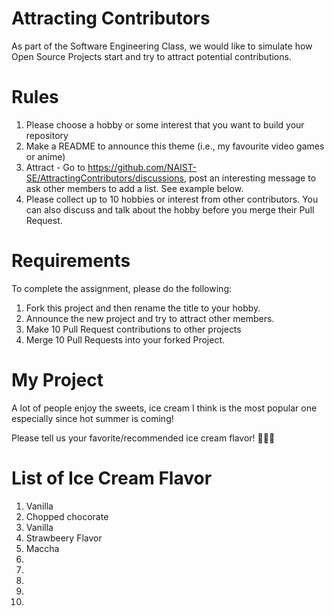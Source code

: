 # Attracting Contributors
As part of the Software Engineering Class, we would like to simulate how Open Source Projects start and try to attract potential contributions.

# Rules

1. Please choose a hobby or some interest that you want to build your repository
2. Make a README to announce this theme (i.e., my favourite video games or anime)
3. Attract - Go to https://github.com/NAIST-SE/AttractingContributors/discussions, post an interesting message to ask other members to add a list. See example below.
4. Please collect up to 10 hobbies or interest from other contributors. You can also discuss and talk about the hobby before you merge their Pull Request.

# Requirements
To complete the assignment, please do the following:
1. Fork this project and then rename the title to your hobby. 
2. Announce the new project and try to attract other members.
3. Make 10 Pull Request contributions to other projects
4. Merge 10 Pull Requests into your forked Project.

# My Project

A lot of people enjoy the sweets, ice cream I think is the most popular one especially since hot summer is coming!

Please tell us your favorite/recommended ice cream flavor! 🍦🍦🍦


# List of Ice Cream Flavor
1. Vanilla </br>
2. Chopped chocorate </br>
3. Vanilla </br>
4. Strawbeery Flavor </br>
5. Maccha </br>
6.
7.
8.
9.
10.
